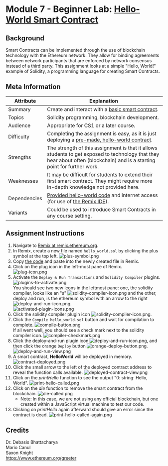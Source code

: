 # Module 7 - Beginner Lab: [Hello-World Smart Contract][hello-world]

## Background
Smart Contracts can be implemented through the use of blockchain technology with the Ethereum network. They allow for binding agreements between network participants that are enforced by network consensus instead of a third party. This assignment looks at a simple "Hello, World!" example of Solidity, a programming language for creating Smart Contracts.

## Meta Information
| Attribute | Explanation |
| - | - |
| Summary | Create and interact with a [basic smart contract][hello-world]. |
| Topics | Solidity programming, blockchain development. |
| Audience | Appropriate for CS1 or a later course. |
| Difficulty | Completing the assignment is easy, as it is just deploying a [pre-made, hello-world contract][hello-world]. |
| Strengths | The strength of this assignment is that it allows students to get exposed to technology that they hear about often (blockchain) and is a starting point for further work. |
| Weaknesses | It may be difficult for students to extend their first smart contract. They might require more in-depth knowledge not provided here. |
| Dependencies | [Provided hello-world code][hello-world] and internet access (for use of [the Remix IDE][Remix]). |
| Variants | Could be used to introduce Smart Contracts in any course setting. |

## Assignment Instructions
1. Navigate to [Remix at remix.ethereum.org][Remix].
2. In Remix, create a new file named `hello_world.sol` by clicking the plus symbol at the top left.
    ![plus-symbol.png](screenshots/plus-symbol.png)  
3. Copy [the code][hello-world] and paste into the newly created file in Remix.
4. Click on the plug icon in the left-most pane of Remix.  
    ![plug-icon.png](screenshots/plug-icon.png)  
5. Activate the `Deploy & Run Transactions` and `Solidity Compiler` plugins.
    ![plugins-to-activate.png](screenshots/plugins-to-activate.png)  
    You should see two new icons in the leftmost pane: one, the solidity compiler, looks like an "s" ![solidity-compiler-icon.png](screenshots/solidity-compiler-icon.png) and the other, deploy and run, is the ethereum symbol with an arrow to the right ![deploy-and-run-icon.png](screenshots/deploy-and-run-icon.png).  
    ![activated-plugin-icons.png](screenshots/activated-plugin-icons.png)  
6. Click the solidity compiler plugin icon ![solidity-compiler-icon.png](screenshots/solidity-compiler-icon.png).
7. Click the `Compile hello_world.sol` button and wait for compilation to complete.
    ![compile-button.png](screenshots/compile-button.png)  
    If all went well, you should see a check mark next to the solidity compiler icon.
    ![compiler-checkmark.png](screenshots/compiler-checkmark.png)  
8. Click the deploy-and-run plugin icon ![deploy-and-run-icon.png](screenshots/deploy-and-run-icon.png), and then click the orange `Deploy` button ![orange-deploy-button.png](screenshots/orange-deploy-button.png).
    ![deploy-and-run-view.png](screenshots/deploy-and-run-view.png)  
9. A smart contract, **HelloWorld** will be deployed in memory.
    ![contract-deployed.png](screenshots/contract-deployed.png)
10. Click the small arrow to the left of the deployed contract address to reveal the function calls available.
    ![deployed-contract-view.png](screenshots/deployed-contract-view.png)  
8. Click on the _printHello_ function to see the output "0: string: Hello, World".
    ![print-hello-called.png](screenshots/print-hello-called.png)  
9. Click on the _die_ function to remove the smart contract from the blockchain.
    ![die-called.png](screenshots/die-called.png)  
    * Note: In this case, we are not using any official blockchain, but one created within a JavaScript virtual machine to test our code.
10. Clicking on _printHello_ again afterward should give an error since the contract is dead.
    ![print-hello-called-again.png](screenshots/print-hello-called-again.png)

## Credits
Dr. Debasis Bhattacharya  
Mario Canul  
Saxon Knight  
https://www.ethereum.org/greeter  

[Remix]: https://remix.ethereum.org
[hello-world]: https://github.com/UHMC/module-7-lab-beginner/blob/master/hello-world.sol
